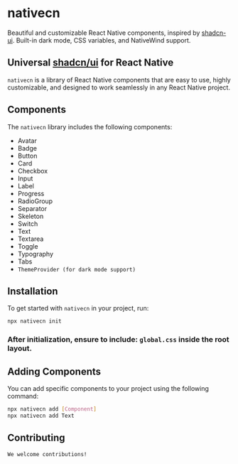 # nativecn

Beautiful and customizable React Native components, inspired by [shadcn-ui](https://github.com/shadcn-ui/ui). Built-in dark mode, CSS variables, and NativeWind support.

## Universal [shadcn/ui](https://ui.shadcn.com) for React Native

`nativecn` is a library of React Native components that are easy to use, highly customizable, and designed to work seamlessly in any React Native project.

## Components

The `nativecn` library includes the following components:

- Avatar
- Badge
- Button
- Card
- Checkbox
- Input
- Label
- Progress
- RadioGroup
- Separator
- Skeleton
- Switch
- Text
- Textarea
- Toggle
- Typography
- Tabs
- `ThemeProvider (for dark mode support)`

## Installation

To get started with `nativecn` in your project, run:

```bash
npx nativecn init
```

### After initialization, ensure to include: **`global.css`** inside the root layout.

## Adding Components
You can add specific components to your project using the following command:

```bash
npx nativecn add [Component]
npx nativecn add Text
```

## Contributing
```markdown
We welcome contributions!
```

